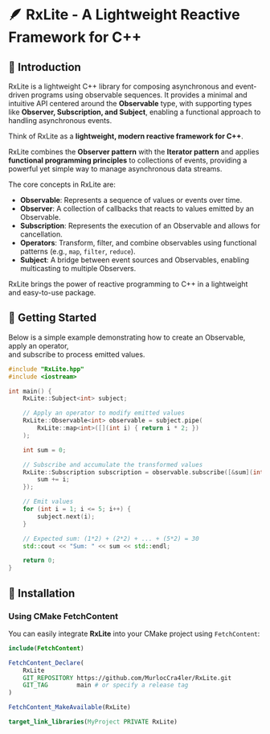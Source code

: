 # 🪶 Rx​Lite - A Lightweight Reactive Framework for C++

## 👋 Introduction

Rx​Lite is a lightweight C++ library for composing asynchronous and event-driven programs using observable sequences. It provides a minimal and intuitive API centered around the **Observable** type, with supporting types like **Observer, Subscription, and Subject**, enabling a functional approach to handling asynchronous events.

Think of Rx​Lite as a **lightweight, modern reactive framework for C++**.

Rx​Lite combines the **Observer pattern** with the **Iterator pattern** and applies **functional programming principles** to collections of events, providing a powerful yet simple way to manage asynchronous data streams.

The core concepts in Rx​Lite are:

- **Observable**: Represents a sequence of values or events over time.
- **Observer**: A collection of callbacks that reacts to values emitted by an Observable.
- **Subscription**: Represents the execution of an Observable and allows for cancellation.
- **Operators**: Transform, filter, and combine observables using functional patterns (e.g., `map`, `filter`, `reduce`).
- **Subject**: A bridge between event sources and Observables, enabling multicasting to multiple Observers.

Rx​Lite brings the power of reactive programming to C++ in a lightweight and easy-to-use package.

## 🚀 Getting Started

Below is a simple example demonstrating how to create an Observable, apply an operator,  
and subscribe to process emitted values.

```cpp
#include "RxLite.hpp"
#include <iostream>

int main() {
    RxLite::Subject<int> subject;

    // Apply an operator to modify emitted values
    RxLite::Observable<int> observable = subject.pipe(
        RxLite::map<int>([](int i) { return i * 2; })
    );

    int sum = 0;

    // Subscribe and accumulate the transformed values
    RxLite::Subscription subscription = observable.subscribe([&sum](int i) {
        sum += i;
    });

    // Emit values
    for (int i = 1; i <= 5; i++) {
        subject.next(i);
    }

    // Expected sum: (1*2) + (2*2) + ... + (5*2) = 30
    std::cout << "Sum: " << sum << std::endl;

    return 0;
}
```

## 🔧 Installation

### Using CMake FetchContent

You can easily integrate **Rx​Lite** into your CMake project using `FetchContent`:

```cmake
include(FetchContent)

FetchContent_Declare(
    RxLite
    GIT_REPOSITORY https://github.com/MurlocCra4ler/RxLite.git
    GIT_TAG        main # or specify a release tag
)

FetchContent_MakeAvailable(RxLite)

target_link_libraries(MyProject PRIVATE RxLite)
```
